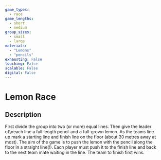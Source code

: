 ```yaml
---
game_types:
  - race
game_lengths:
  - short
  - medium
group_sizes:
  - small
  - large
materials:
  - "Lemons"
  - "pencils"
exhausting: False
touching: False
scalable: False
digital: False
---
```

# Lemon Race

## Description
First divide the group into two (or more) equal lines. Then give the leader of\neach line a full length pencil and a full-grown lemon. As the teams line up mark a starting line and finish line on the floor (about 30 metres away at most). The aim of the game is to push the lemon with the pencil along the floor in a straight line(!). Each player must push it to the finish line and back to the next team mate waiting in the line. The team to finish first wins.
